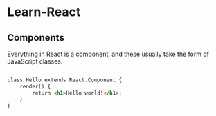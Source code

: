 # Learn-React

## Components

Everything in React is a component, and these usually take the form of JavaScript classes.

```html

class Hello extends React.Component {
    render() {
        return <h1>Hello world!</h1>;
    }
}

```
